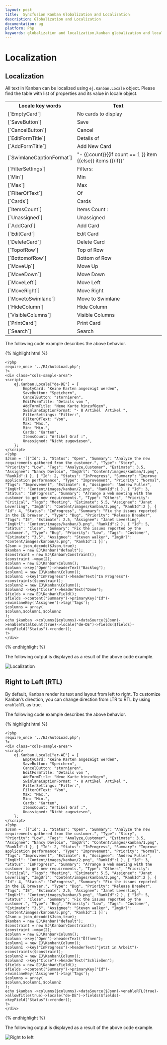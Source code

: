```yaml
---
layout: post
title:  Syncfusion Kanban Globalization and Localization
description: Globalization and Localization
documentation: ug
platform: Php
keywords: globalization and localization,kanban globalization and localizationards
---
```


# Localization

## Localization

All text in Kanban can be localized using `ej.Kanban.Locale` object. Please find the table with list of properties and its value in locale object.

<table>
<tr>
<th>
Locale key words </th><th>
Text</th></tr>
<tr>
<td>
[`EmptyCard`]
</td><td>
No cards to display
</td></tr>
<tr>
<td>
[`SaveButton`]
</td><td>
Save
</td></tr>
<tr>
<td>
[`CancelButton`]
</td><td>
Cancel
</td></tr>
<tr>
<td>
[`EditFormTitle`]
</td><td>
Details of
</td></tr>
<tr>
<td>
[`AddFormTitle`]
</td><td>
Add New Card
</td></tr>
<tr>
<td>
[`SwimlaneCaptionFormat`]
</td><td>
"- {{:count}}{{if count == 1 }} item {{else}} items {{/if}}"
</td></tr>
<tr>
<td>
[`FilterSettings`]
</td><td>
Filters:
</td></tr>
<tr>
<td>
[`Min`]
</td><td>
Min
</td></tr>
<tr>
<td>
[`Max`]
</td><td>
Max
</td></tr>
<tr>
<td>
[`FilterOfText`]
</td><td>
Of
</td></tr>
<tr>
<td>
[`Cards`]
</td><td>
Cards
</td></tr>
<tr>
<td>
[`ItemsCount`]
</td><td>
Items Count :
</td></tr>
<tr>
<td>
[`Unassigned`]
</td><td>
Unassigned
</td></tr>
<tr>
<td>
[`AddCard`]
</td><td>
Add Card
</td></tr>
<tr>
<td>
[`EditCard`]
</td><td>
Edit Card
</td></tr>
<tr>
<td>
[`DeleteCard`]
</td><td>
Delete Card
</td></tr>
<tr>
<td>
[`TopofRow`]
</td><td>
Top of Row
</td></tr>
<tr>
<td>
[`BottomofRow`]
</td><td>
Bottom of Row
</td></tr>
<tr>
<td>
[`MoveUp`]
</td><td>
Move Up
</td></tr>
<tr>
<td>
[`MoveDown`]
</td><td>
Move Down
</td></tr>
<tr>
<td>
[`MoveLeft`]
</td><td>
Move Left
</td></tr>
<tr>
<td>
[`MoveRight`]
</td><td>
Move Right
</td></tr>
<tr>
<td>
[`MovetoSwimlane`]
</td><td>
Move to Swimlane
</td></tr>
<tr>
<td>
[`HideColumn`]
</td><td>
Hide Column
</td></tr>
<tr>
<td>
[`VisibleColumns`]
</td><td>
Visible Columns
</td></tr>
<tr>
<td>
[`PrintCard`]
</td><td>
Print Card
</td></tr>
<tr>
<td>
[`Search`]
</td><td>
Search
</td></tr>
</table>

The following code example describes the above behavior.

{% highlight html %}

    <?php
    require_once '../EJ/AutoLoad.php';
    ?>
    <div class="cols-sample-area">
    <script>
        ej.Kanban.Locale["de-DE"] = {
            EmptyCard: "Keine Karten angezeigt werden",
            SaveButton: "Speichern",
            CancelButton: "stornieren",
            EditFormTitle: "Details von ",
            AddFormTitle: "Neue Karte hinzufügen",
            SwimlaneCaptionFormat: "- 8 Artikel  Artikel ",
            FilterSettings: "Filter:",
            FilterOfText: "Von",
            Max: "Max.",
            Min: "Min.",
            Cards: "Karten",
            ItemsCount: "Artikel Graf :",
            Unassigned: "Nicht zugewiesen",
        };
    </script>
    <?php
    $Json = '[{"Id": 1, "Status": "Open", "Summary": "Analyze the new requirements gathered from the customer.", "Type": "Story", "Priority": "Low", "Tags": "Analyze,Customer", "Estimate": 3.5, "Assignee": "Nancy Davloio", "ImgUrl": "Content/images/kanban/1.png", "RankId":1 }, { "Id": 2, "Status": "InProgress", "Summary": "Improve application performance", "Type": "Improvement", "Priority": "Normal", "Tags": "Improvement", "Estimate": 6, "Assignee": "Andrew Fuller", "ImgUrl": "Content/images/kanban/2.png", "RankId":1 }, { "Id": 3, "Status": "InProgress", "Summary": "Arrange a web meeting with the customer to get new requirements.", "Type": "Others", "Priority": "Critical", "Tags": "Meeting", "Estimate": 5.5, "Assignee": "Janet Leverling", "ImgUrl": "Content/images/kanban/3.png", "RankId":2 }, { "Id": 4, "Status": "InProgress", "Summary": "Fix the issues reported in the IE browser.", "Type": "Bug", "Priority": "Release Breaker", "Tags": "IE", "Estimate": 2.5, "Assignee": "Janet Leverling", "ImgUrl": "Content/images/kanban/3.png", "RankId":2 }, { "Id": 5, "Status": "Close", "Summary": "Fix the issues reported by the customer.", "Type": "Bug", "Priority": "Low", "Tags": "Customer", "Estimate": "3.5", "Assignee": "Steven walker", "ImgUrl": "Content/images/kanban/5.png", "RankId":1 }]';
    $Json = json_decode($Json,true);
    $kanban = new EJ\Kanban("default");
    $constraint = new EJ\Kanban\Constraint();
    $constraint ->max(2);
    $column = new EJ\Kanban\Column();
    $column ->key("Open")->headerText("Backlog");
    $column1 = new EJ\Kanban\Column();
    $column1 ->key("InProgress")->headerText("In Progress")->constraints($constraint);
    $column2 = new EJ\Kanban\Column();
    $column2 ->key("Close")->headerText("Done");
    $fields = new EJ\Kanban\Field();
    $fields ->content("Summary")->primaryKey("Id")->swimlaneKey('Assignee')->tag('Tags');
    $columns = array(
    $column,$column1,$column2
    );
    echo $kanban ->columns($columns)->dataSource($Json)->enableTotalCount(true)->locale("de-DE")->fields($fields)->keyField("Status")->render();
    ?>
    </div>

{% endhighlight %}

The following output is displayed as a result of the above code example.

![Localization](Localization_images/localization_img1.png)

## Right to Left (RTL)

By default, Kanban render its text and layout from left to right. To customize Kanban’s direction, you can change direction from LTR to RTL by using `enableRTL` as true.

The following code example describes the above behavior.


{% highlight html %}

    <?php
    require_once '../EJ/AutoLoad.php';
    ?>
    <div class="cols-sample-area">
    <script>
        ej.Kanban.Locale["ar-AE"] = {
            EmptyCard: "Keine Karten angezeigt werden",
            SaveButton: "Speichern",
            CancelButton: "stornieren",
            EditFormTitle: "Details von ",
            AddFormTitle: "Neue Karte hinzufügen",
            SwimlaneCaptionFormat: "- 8 Artikel  Artikel ",
            FilterSettings: "Filter:",
            FilterOfText: "Von",
            Max: "Max.",
            Min: "Min.",
            Cards: "Karten",
            ItemsCount: "Artikel Graf :",
            Unassigned: "Nicht zugewiesen",
        };
    </script>
    <?php
    $Json = '[{"Id": 1, "Status": "Open", "Summary": "Analyze the new requirements gathered from the customer.", "Type": "Story", "Priority": "Low", "Tags": "Analyze,Customer", "Estimate": 3.5, "Assignee": "Nancy Davloio", "ImgUrl": "Content/images/kanban/1.png", "RankId":1 }, { "Id": 2, "Status": "InProgress", "Summary": "Improve application performance", "Type": "Improvement", "Priority": "Normal", "Tags": "Improvement", "Estimate": 6, "Assignee": "Andrew Fuller", "ImgUrl": "Content/images/kanban/2.png", "RankId":1 }, { "Id": 3, "Status": "InProgress", "Summary": "Arrange a web meeting with the customer to get new requirements.", "Type": "Others", "Priority": "Critical", "Tags": "Meeting", "Estimate": 5.5, "Assignee": "Janet Leverling", "ImgUrl": "Content/images/kanban/3.png", "RankId":2 }, { "Id": 4, "Status": "InProgress", "Summary": "Fix the issues reported in the IE browser.", "Type": "Bug", "Priority": "Release Breaker", "Tags": "IE", "Estimate": 2.5, "Assignee": "Janet Leverling", "ImgUrl": "Content/images/kanban/3.png", "RankId":2 }, { "Id": 5, "Status": "Close", "Summary": "Fix the issues reported by the customer.", "Type": "Bug", "Priority": "Low", "Tags": "Customer", "Estimate": "3.5", "Assignee": "Steven walker", "ImgUrl": "Content/images/kanban/5.png", "RankId":1 }]';
    $Json = json_decode($Json,true);
    $kanban = new EJ\Kanban("default");
    $constraint = new EJ\Kanban\Constraint();
    $constraint ->max(2);
    $column = new EJ\Kanban\Column();
    $column ->key("Open")->headerText("Öffnen");
    $column1 = new EJ\Kanban\Column();
    $column1 ->key("InProgress")->headerText("jetzt in Arbeit")->constraints($constraint);
    $column2 = new EJ\Kanban\Column();
    $column2 ->key("Close")->headerText("Schließen");
    $fields = new EJ\Kanban\Field();
    $fields ->content("Summary")->primaryKey("Id")->swimlaneKey('Assignee')->tag('Tags');
    $columns = array(
    $column,$column1,$column2
    );
    echo $kanban ->columns($columns)->dataSource($Json)->enableRTL(true)->allowTitle(true)->locale("de-DE")->fields($fields)->keyField("Status")->render();
    ?>
    </div>

{% endhighlight %}

The following output is displayed as a result of the above code example.

![Right to left](Localization_images/localization_img2.png)

